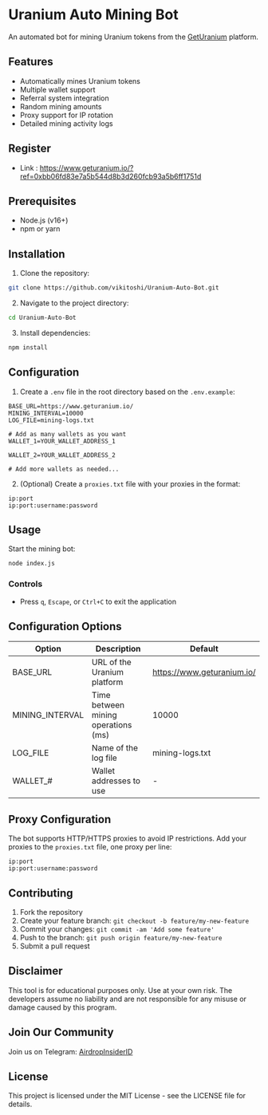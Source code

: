 # Uranium Auto Mining Bot

An automated bot for mining Uranium tokens from the [GetUranium](https://www.geturanium.io/) platform.

## Features

- Automatically mines Uranium tokens
- Multiple wallet support
- Referral system integration
- Random mining amounts
- Proxy support for IP rotation
- Detailed mining activity logs

## Register

- Link : https://www.geturanium.io/?ref=0xbb06fd83e7a5b544d8b3d260fcb93a5b6ff1751d

## Prerequisites

- Node.js (v16+)
- npm or yarn

## Installation

1. Clone the repository:
```bash
git clone https://github.com/vikitoshi/Uranium-Auto-Bot.git
```

2. Navigate to the project directory:
```bash
cd Uranium-Auto-Bot
```

3. Install dependencies:
```bash
npm install
```

## Configuration

1. Create a `.env` file in the root directory based on the `.env.example`:
```
BASE_URL=https://www.geturanium.io/
MINING_INTERVAL=10000
LOG_FILE=mining-logs.txt

# Add as many wallets as you want
WALLET_1=YOUR_WALLET_ADDRESS_1

WALLET_2=YOUR_WALLET_ADDRESS_2

# Add more wallets as needed...
```

2. (Optional) Create a `proxies.txt` file with your proxies in the format:
```
ip:port
ip:port:username:password
```

## Usage

Start the mining bot:
```bash
node index.js
```

### Controls
- Press `q`, `Escape`, or `Ctrl+C` to exit the application

## Configuration Options

| Option | Description | Default |
|--------|-------------|---------|
| BASE_URL | URL of the Uranium platform | https://www.geturanium.io/ |
| MINING_INTERVAL | Time between mining operations (ms) | 10000 |
| LOG_FILE | Name of the log file | mining-logs.txt |
| WALLET_# | Wallet addresses to use | - |

## Proxy Configuration

The bot supports HTTP/HTTPS proxies to avoid IP restrictions. Add your proxies to the `proxies.txt` file, one proxy per line:

```
ip:port
ip:port:username:password
```

## Contributing

1. Fork the repository
2. Create your feature branch: `git checkout -b feature/my-new-feature`
3. Commit your changes: `git commit -am 'Add some feature'`
4. Push to the branch: `git push origin feature/my-new-feature`
5. Submit a pull request

## Disclaimer

This tool is for educational purposes only. Use at your own risk. The developers assume no liability and are not responsible for any misuse or damage caused by this program.

## Join Our Community

Join us on Telegram: [AirdropInsiderID](https://t.me/AirdropInsiderID)

## License

This project is licensed under the MIT License - see the LICENSE file for details.
